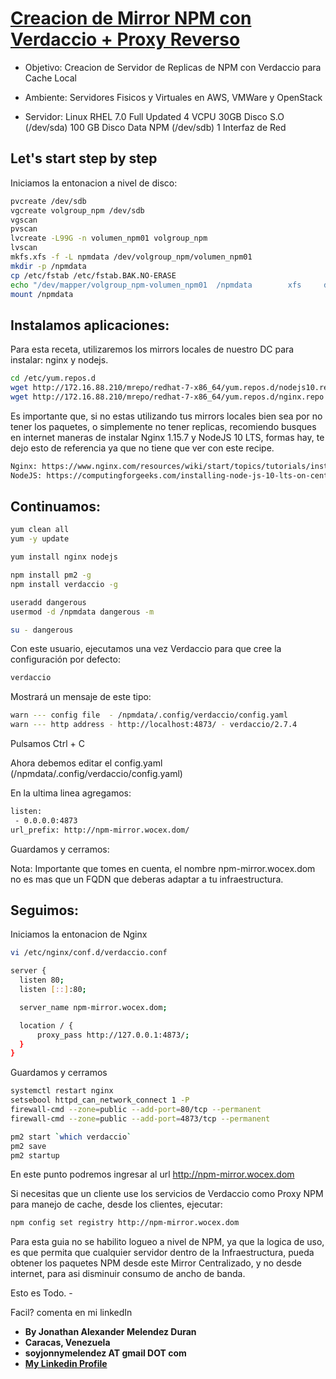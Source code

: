 # [Creacion de Mirror NPM con Verdaccio + Proxy Reverso](https://updatedlinux.github.io)

 * Objetivo: Creacion de Servidor de Replicas de NPM con Verdaccio para Cache Local 

 * Ambiente: Servidores Fisicos y Virtuales en AWS, VMWare y OpenStack

 * Servidor: 
 Linux RHEL 7.0 Full Updated
 4 VCPU
 30GB Disco S.O (/dev/sda)
 100 GB Disco Data NPM (/dev/sdb)
 1 Interfaz de Red

 ## Let's start step by step

Iniciamos la entonacion a nivel de disco:
```bash
pvcreate /dev/sdb
vgcreate volgroup_npm /dev/sdb
vgscan
pvscan
lvcreate -L99G -n volumen_npm01 volgroup_npm
lvscan
mkfs.xfs -f -L npmdata /dev/volgroup_npm/volumen_npm01
mkdir -p /npmdata
cp /etc/fstab /etc/fstab.BAK.NO-ERASE
echo "/dev/mapper/volgroup_npm-volumen_npm01  /npmdata        xfs     defaults        0 0@" >> /etc/fstab
mount /npmdata
```
## Instalamos aplicaciones:

Para esta receta, utilizaremos los mirrors locales de nuestro DC para instalar: nginx y nodejs. 
```bash
cd /etc/yum.repos.d
wget http://172.16.88.210/mrepo/redhat-7-x86_64/yum.repos.d/nodejs10.repo
wget http://172.16.88.210/mrepo/redhat-7-x86_64/yum.repos.d/nginx.repo
```
Es importante que, si no estas utilizando tus mirrors locales bien sea por no tener los paquetes, o simplemente no tener replicas, recomiendo busques en internet maneras de instalar Nginx 1.15.7 y NodeJS 10 LTS, formas hay, te dejo esto de referencia ya que no tiene que ver con este recipe.

```bash
Nginx: https://www.nginx.com/resources/wiki/start/topics/tutorials/install/
NodeJS: https://computingforgeeks.com/installing-node-js-10-lts-on-centos-7-fedora-29-fedora-28/
```
## Continuamos:

```bash
yum clean all
yum -y update

yum install nginx nodejs

npm install pm2 -g
npm install verdaccio -g

useradd dangerous
usermod -d /npmdata dangerous -m

su - dangerous

```
Con este usuario, ejecutamos una vez Verdaccio para que cree la configuración por defecto:
```bash
verdaccio
```

Mostrará un mensaje de este tipo:

```bash
warn --- config file  - /npmdata/.config/verdaccio/config.yaml
warn --- http address - http://localhost:4873/ - verdaccio/2.7.4
```
Pulsamos Ctrl + C

Ahora debemos editar el config.yaml (/npmdata/.config/verdaccio/config.yaml)

En la ultima linea agregamos:

```bash
listen:
 - 0.0.0.0:4873
url_prefix: http://npm-mirror.wocex.dom/
```
Guardamos y cerramos:

Nota: Importante que tomes en cuenta, el nombre npm-mirror.wocex.dom no es mas que un FQDN que deberas adaptar a tu infraestructura. 

## Seguimos:

Iniciamos la entonacion de Nginx

```bash
vi /etc/nginx/conf.d/verdaccio.conf

server {
  listen 80;
  listen [::]:80;

  server_name npm-mirror.wocex.dom;

  location / {
      proxy_pass http://127.0.0.1:4873/;
  }
}
```

Guardamos y cerramos

```bash
systemctl restart nginx
setsebool httpd_can_network_connect 1 -P
firewall-cmd --zone=public --add-port=80/tcp --permanent
firewall-cmd --zone=public --add-port=4873/tcp --permanent

pm2 start `which verdaccio`
pm2 save
pm2 startup
```

En este punto podremos ingresar al url http://npm-mirror.wocex.dom 

Si necesitas que un cliente use los servicios de Verdaccio como Proxy NPM para manejo de cache, desde los clientes, ejecutar:

```bash
npm config set registry http://npm-mirror.wocex.dom
```

Para esta guia no se habilito logueo a nivel de NPM, ya que la logica de uso, es que permita que cualquier servidor dentro de la Infraestructura, pueda obtener los paquetes NPM desde este Mirror Centralizado, y no desde internet, para asi disminuir consumo de ancho de banda. 

Esto es Todo. -

Facil? comenta en mi linkedIn


- **By Jonathan Alexander Melendez Duran**
- **Caracas, Venezuela**
- **soyjonnymelendez AT gmail DOT com**
- **[My Linkedin Profile](https://www.linkedin.com/in/updatedlinux/)**
